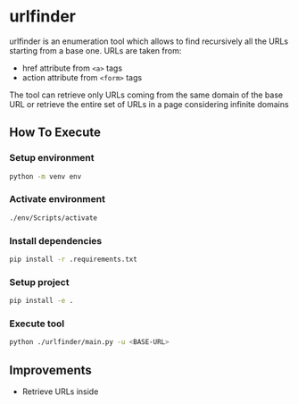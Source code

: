# urlfinder

urlfinder is an enumeration tool which allows to find recursively all the URLs starting from a base one. URLs are taken from:
+ href attribute from `<a>` tags
+ action attribute from `<form>` tags

The tool can retrieve only URLs coming from the same domain of the base URL or retrieve the entire set of URLs in a page considering infinite domains

## How To Execute

### Setup environment

```bash
python -m venv env
```

### Activate environment

```bash
./env/Scripts/activate
```

### Install dependencies

```bash
pip install -r .requirements.txt
```

### Setup project

```bash
pip install -e .
```

### Execute tool

```bash
python ./urlfinder/main.py -u <BASE-URL>
```

## Improvements

+ Retrieve URLs inside <script> tags
+ Add option to encode the URL

## Disclaimer

This tool is only for testing and academic purposes and can only be used where strict consent has been given. Do not use it for illegal purposes! It is the end user’s responsibility to obey all applicable local, state and federal laws. Developers assume no liability and are not responsible for any misuse or damage caused by this tool and software in general.
